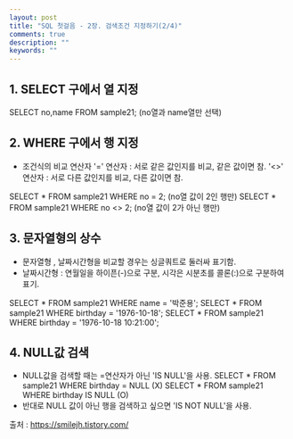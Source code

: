 ```yaml
---
layout: post
title: "SQL 첫걸음 - 2장. 검색조건 지정하기(2/4)" 
comments: true
description: ""
keywords: ""
---
```


## 1. SELECT 구에서 열 지정
SELECT no,name FROM sample21; (no열과 name열만 선택)


## 2. WHERE 구에서 행 지정

- 조건식의 비교 연산자 
'=' 연산자 : 서로 같은 값인지를 비교, 같은 값이면 참.
'<>' 연산자 : 서로 다른 값인지를 비교, 다른 값이면 참.  

SELECT * FROM sample21 WHERE no = 2; (no열 값이 2인 행만)
SELECT * FROM sample21 WHERE no <> 2; (no열 값이 2가 아닌 행만)


## 3. 문자열형의 상수

- 문자열형 , 날짜시간형을 비교할 경우는 싱글쿼트로 둘러싸 표기함.
- 날짜시간형 : 연월일을 하이픈(-)으로 구분, 시각은 시분초를 콜론(:)으로 구분하여 표기.

SELECT * FROM sample21 WHERE name = '박준용';
SELECT * FROM sample21 WHERE birthday = '1976-10-18';
SELECT * FROM sample21 WHERE birthday = '1976-10-18 10:21:00';


## 4. NULL값 검색

-  NULL값을 검색할 때는 =연산자가 아닌 'IS NULL'을 사용. 
SELECT * FROM sample21 WHERE birthday = NULL (X)
SELECT * FROM sample21 WHERE birthday IS NULL (O)
- 반대로 NULL 값이 아닌 행을 검색하고 싶으면 'IS NOT NULL'을 사용.


출처 : https://smilejh.tistory.com/